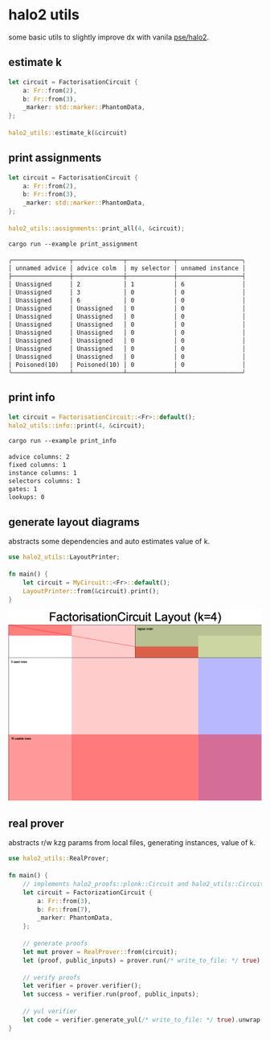 # halo2 utils

some basic utils to slightly improve dx with vanila [pse/halo2](https://github.com/privacy-scaling-explorations/halo2).

## estimate k

```rust
let circuit = FactorisationCircuit {
    a: Fr::from(2),
    b: Fr::from(3),
    _marker: std::marker::PhantomData,
};

halo2_utils::estimate_k(&circuit)
```

## print assignments

```rust
let circuit = FactorisationCircuit {
    a: Fr::from(2),
    b: Fr::from(3),
    _marker: std::marker::PhantomData,
};

halo2_utils::assignments::print_all(4, &circuit);
```

```
cargo run --example print_assignment

╭────────────────┬──────────────┬─────────────┬──────────────────╮
│ unnamed advice │ advice colm  │ my selector │ unnamed instance │
├────────────────┼──────────────┼─────────────┼──────────────────┤
│ Unassigned     │ 2            │ 1           │ 6                │
│ Unassigned     │ 3            │ 0           │ 0                │
│ Unassigned     │ 6            │ 0           │ 0                │
│ Unassigned     │ Unassigned   │ 0           │ 0                │
│ Unassigned     │ Unassigned   │ 0           │ 0                │
│ Unassigned     │ Unassigned   │ 0           │ 0                │
│ Unassigned     │ Unassigned   │ 0           │ 0                │
│ Unassigned     │ Unassigned   │ 0           │ 0                │
│ Unassigned     │ Unassigned   │ 0           │ 0                │
│ Unassigned     │ Unassigned   │ 0           │ 0                │
│ Poisoned(10)   │ Poisoned(10) │ 0           │ 0                │
╰────────────────┴──────────────┴─────────────┴──────────────────╯
```

## print info


```rust
let circuit = FactorisationCircuit::<Fr>::default();
halo2_utils::info::print(4, &circuit);
```

```
cargo run --example print_info

advice columns: 2
fixed columns: 1
instance columns: 1
selectors columns: 1
gates: 1
lookups: 0
```


## generate layout diagrams

abstracts some dependencies and auto estimates value of k.

```rust
use halo2_utils::LayoutPrinter;

fn main() {
    let circuit = MyCircuit::<Fr>::default();
    LayoutPrinter::from(&circuit).print();
}
```

![example layout](./FactorisationCircuit-layout.png)

## real prover

abstracts r/w kzg params from local files, generating instances, value of k.

```rust
use halo2_utils::RealProver;

fn main() {
    // implements halo2_proofs::plonk::Circuit and halo2_utils::CircuitExt
    let circuit = FactorizationCircuit {
        a: Fr::from(3),
        b: Fr::from(7),
        _marker: PhantomData,
    };

    // generate proofs
    let mut prover = RealProver::from(circuit);
    let (proof, public_inputs) = prover.run(/* write_to_file: */ true).unwrap();

    // verify proofs
    let verifier = prover.verifier();
    let success = verifier.run(proof, public_inputs);

    // yul verifier
    let code = verifier.generate_yul(/* write_to_file: */ true).unwrap();
}
```